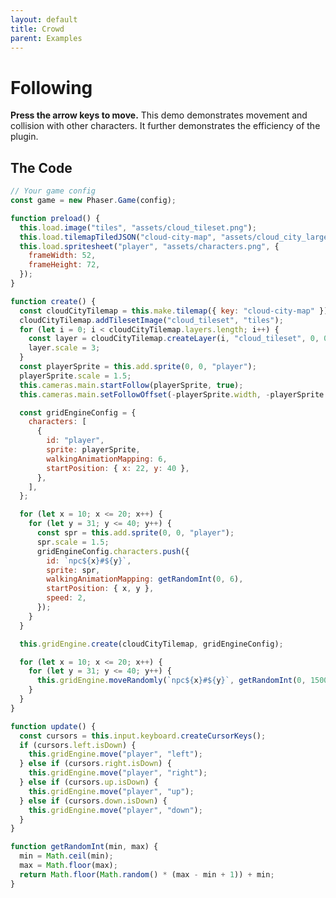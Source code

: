 ```yaml
---
layout: default
title: Crowd
parent: Examples
---
```


# Following

**Press the arrow keys to move.** This demo demonstrates movement and collision with other characters. It further demonstrates the efficiency of the plugin.

<div id="game"></div>

<script src="js/phaser.min.js"></script>
<script src="js/grid-engine-2.2.0.min.js"></script>
<script src="js/getBasicConfig.js"></script>

<script>
    const config = getBasicConfig(preload, create, update);
    const game = new Phaser.Game(config);

    function preload () {
        this.load.image("tiles", "assets/cloud_tileset.png");
        this.load.tilemapTiledJSON("cloud-city-map", "assets/cloud_city_large.json");
        this.load.spritesheet("player", "assets/characters.png", {
            frameWidth: 52,
            frameHeight: 72,
        });
    }

    function create () {
        const cloudCityTilemap = this.make.tilemap({ key: "cloud-city-map" });
        cloudCityTilemap.addTilesetImage("cloud_tileset", "tiles");
        for (let i = 0; i < cloudCityTilemap.layers.length; i++) {
            const layer = cloudCityTilemap.createLayer(i, "cloud_tileset", 0, 0);
            layer.scale = 3;
        }
        const playerSprite = this.add.sprite(0, 0, "player");
        playerSprite.scale = 1.5;
        this.cameras.main.startFollow(playerSprite, true);
        this.cameras.main.setFollowOffset(- (playerSprite.width), -(playerSprite.height));

        const gridEngineConfig = {
            characters: [
                {
                    id: "player",
                    sprite: playerSprite,
                    walkingAnimationMapping: 6,
                    startPosition: {x: 22, y: 40},
                },
            ],
        };

        for (let x=10; x<=20; x++) {
          for (let y=31; y<=40; y++) {
              const spr = this.add.sprite(0, 0, "player");
              spr.scale = 1.5;
              gridEngineConfig.characters.push({
                    id: `npc${x}#${y}`,
                    sprite: spr,
                    walkingAnimationMapping: getRandomInt(0,6),
                    startPosition: {x, y},
                    speed: 2
              })
          }
        }

        this.gridEngine.create(cloudCityTilemap, gridEngineConfig);

        for (let x=10; x<=20; x++) {
          for (let y=31; y<=40; y++) {
            this.gridEngine.moveRandomly(`npc${x}#${y}`, getRandomInt(0,1500));
          }
        }
    }

    function update () {
        const cursors = this.input.keyboard.createCursorKeys();
        if (cursors.left.isDown) {
          this.gridEngine.move("player", "left");
        } else if (cursors.right.isDown) {
          this.gridEngine.move("player", "right");
        } else if (cursors.up.isDown) {
          this.gridEngine.move("player", "up");
        } else if (cursors.down.isDown) {
          this.gridEngine.move("player", "down");
        }
    }

    function getRandomInt(min, max) {
      min = Math.ceil(min);
      max = Math.floor(max);
      return Math.floor(Math.random() * (max - min +1)) + min;
    }
</script>

## The Code

```javascript
// Your game config
const game = new Phaser.Game(config);

function preload() {
  this.load.image("tiles", "assets/cloud_tileset.png");
  this.load.tilemapTiledJSON("cloud-city-map", "assets/cloud_city_large.json");
  this.load.spritesheet("player", "assets/characters.png", {
    frameWidth: 52,
    frameHeight: 72,
  });
}

function create() {
  const cloudCityTilemap = this.make.tilemap({ key: "cloud-city-map" });
  cloudCityTilemap.addTilesetImage("cloud_tileset", "tiles");
  for (let i = 0; i < cloudCityTilemap.layers.length; i++) {
    const layer = cloudCityTilemap.createLayer(i, "cloud_tileset", 0, 0);
    layer.scale = 3;
  }
  const playerSprite = this.add.sprite(0, 0, "player");
  playerSprite.scale = 1.5;
  this.cameras.main.startFollow(playerSprite, true);
  this.cameras.main.setFollowOffset(-playerSprite.width, -playerSprite.height);

  const gridEngineConfig = {
    characters: [
      {
        id: "player",
        sprite: playerSprite,
        walkingAnimationMapping: 6,
        startPosition: { x: 22, y: 40 },
      },
    ],
  };

  for (let x = 10; x <= 20; x++) {
    for (let y = 31; y <= 40; y++) {
      const spr = this.add.sprite(0, 0, "player");
      spr.scale = 1.5;
      gridEngineConfig.characters.push({
        id: `npc${x}#${y}`,
        sprite: spr,
        walkingAnimationMapping: getRandomInt(0, 6),
        startPosition: { x, y },
        speed: 2,
      });
    }
  }

  this.gridEngine.create(cloudCityTilemap, gridEngineConfig);

  for (let x = 10; x <= 20; x++) {
    for (let y = 31; y <= 40; y++) {
      this.gridEngine.moveRandomly(`npc${x}#${y}`, getRandomInt(0, 1500));
    }
  }
}

function update() {
  const cursors = this.input.keyboard.createCursorKeys();
  if (cursors.left.isDown) {
    this.gridEngine.move("player", "left");
  } else if (cursors.right.isDown) {
    this.gridEngine.move("player", "right");
  } else if (cursors.up.isDown) {
    this.gridEngine.move("player", "up");
  } else if (cursors.down.isDown) {
    this.gridEngine.move("player", "down");
  }
}

function getRandomInt(min, max) {
  min = Math.ceil(min);
  max = Math.floor(max);
  return Math.floor(Math.random() * (max - min + 1)) + min;
}
```
